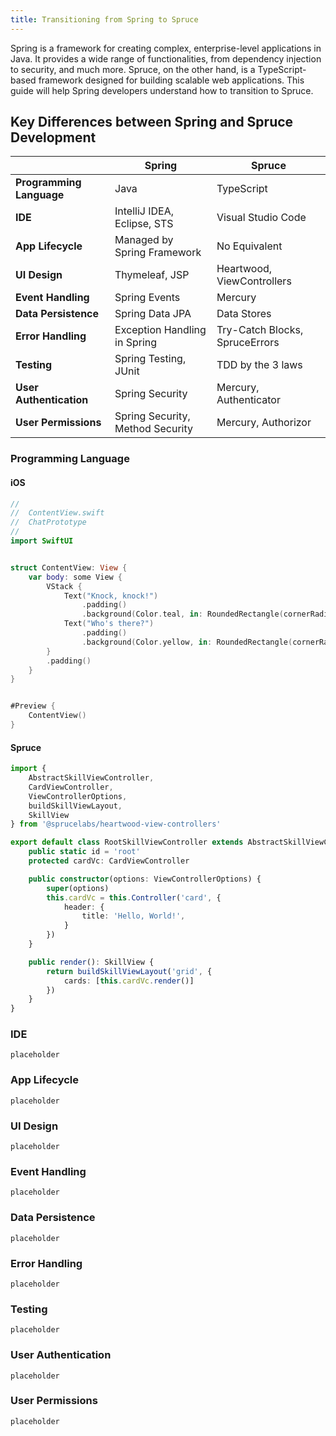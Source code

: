 ```yaml
---
title: Transitioning from Spring to Spruce
---
```


Spring is a framework for creating complex, enterprise-level applications in Java. It provides a wide range of functionalities, from dependency injection to security, and much more. Spruce, on the other hand, is a TypeScript-based framework designed for building scalable web applications. This guide will help Spring developers understand how to transition to Spruce.

## Key Differences between Spring and Spruce Development

|     | Spring                   | Spruce                   |
|-----------------------|--------------------------|--------------------------|
| **Programming Language** | Java                    | TypeScript               |
| **IDE**                 | IntelliJ IDEA, Eclipse, STS | Visual Studio Code       |
| **App Lifecycle**       | Managed by Spring Framework | No Equivalent            |
| **UI Design**           | Thymeleaf, JSP          | Heartwood, ViewControllers |
| **Event Handling**      | Spring Events           | Mercury                  |
| **Data Persistence**    | Spring Data JPA         | Data Stores              |
| **Error Handling**      | Exception Handling in Spring | Try-Catch Blocks, SpruceErrors |
| **Testing**             | Spring Testing, JUnit   | TDD by the 3 laws        |
| **User Authentication** | Spring Security         | Mercury, Authenticator   |
| **User Permissions**    | Spring Security, Method Security | Mercury, Authorizor      |

### Programming Language

#### iOS

```swift
//
//  ContentView.swift
//  ChatPrototype
//
import SwiftUI


struct ContentView: View {
    var body: some View {
        VStack {
            Text("Knock, knock!")
                .padding()
                .background(Color.teal, in: RoundedRectangle(cornerRadius: 8))
            Text("Who's there?")
                .padding()
                .background(Color.yellow, in: RoundedRectangle(cornerRadius: 8))
        }
        .padding()
    }
}


#Preview {
    ContentView()
}
```
#### Spruce

```typescript
import {
	AbstractSkillViewController,
	CardViewController,
	ViewControllerOptions,
	buildSkillViewLayout,
	SkillView
} from '@sprucelabs/heartwood-view-controllers'

export default class RootSkillViewController extends AbstractSkillViewController {
	public static id = 'root'
	protected cardVc: CardViewController

	public constructor(options: ViewControllerOptions) {
		super(options)
		this.cardVc = this.Controller('card', {
			header: {
				title: 'Hello, World!',
			}
		})
	}

	public render(): SkillView {
		return buildSkillViewLayout('grid', {
			cards: [this.cardVc.render()]
		})
	}
}

```

### IDE 

```
placeholder

```

### App Lifecycle

```
placeholder

```

### UI Design

```
placeholder

```

### Event Handling

```
placeholder

```

### Data Persistence

```
placeholder

```

### Error Handling

```
placeholder

```

### Testing             

```
placeholder

```

### User Authentication

```
placeholder

```

### User Permissions

```
placeholder

```